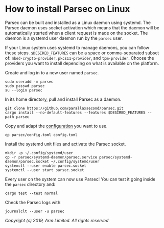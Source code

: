 # How to install Parsec on Linux

Parsec can be built and installed as a Linux daemon using systemd. The Parsec daemon uses socket
activation which means that the daemon will be automatically started when a client request is made
on the socket. The daemon is a systemd user daemon run by the `parsec` user.

If your Linux system uses systemd to manage daemons, you can follow these steps. `$DESIRED_FEATURES`
can be a space or comma-separated subset of: `mbed-crypto-provider`, `pkcs11-provider`, and
`tpm-provider`. Choose the providers you want to install depending on what is available on the
platform.

Create and log in to a new user named `parsec`.

```
sudo useradd -m parsec
sudo passwd parsec
su --login parsec
```

In its home directory, pull and install Parsec as a daemon.

```
git clone https://github.com/parallaxsecond/parsec.git
cargo install --no-default-features --features $DESIRED_FEATURES --path parsec
```

Copy and adapt the [configuration](configuration.md) you want to use.

```
cp parsec/config.toml config.toml
```

Install the systemd unit files and activate the Parsec socket.

```
mkdir -p ~/.config/systemd/user
cp -r parsec/systemd-daemon/parsec.service parsec/systemd-daemon/parsec.socket ~/.config/systemd/user
systemctl --user enable parsec.socket
systemctl --user start parsec.socket
```

Every user on the system can now use Parsec! You can test it going inside the `parsec` directory
and:

```
cargo test --test normal
```

Check the Parsec logs with:

```
journalclt --user -u parsec
```

*Copyright (c) 2019, Arm Limited. All rights reserved.*
